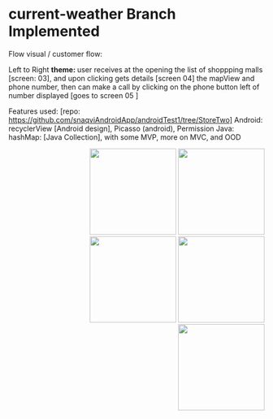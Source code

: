# current-weather Branch Implemented 

Flow visual / customer flow:
<p> Left to Right 
<b>theme: </b>
user receives at the opening the list of shoppping malls [screen: 03], and upon clicking gets details [screen 04] the mapView and phone number, then can make a call by clicking 
on the phone button left of number displayed  [goes to screen 05 ]

Features used: 
[repo: https://github.com/snaqviAndroidApp/androidTest1/tree/StoreTwo]
Android: recyclerView [Android design], Picasso (android), Permission 
Java: hashMap: [Java Collection], with some MVP, more on MVC, and OOD


</P>
<p align="right"> 
<img src="https://github.com/snaqviAndroidApp/androidTest1/blob/StoreTwo/app/src/main/res/drawable/Launch_Permission.png"width="170" />
<img src="https://github.com/snaqviAndroidApp/androidTest1/blob/StoreTwo/app/src/main/res/drawable/Landing.png"width="170" />
<img src="https://github.com/snaqviAndroidApp/androidTest1/blob/StoreTwo/app/src/main/res/drawable/List.png"width="170" />
<img src="https://github.com/snaqviAndroidApp/androidTest1/blob/StoreTwo/app/src/main/res/drawable/detailed.png"width="170" />
<img src="https://github.com/snaqviAndroidApp/androidTest1/blob/StoreTwo/app/src/main/res/drawable/native_dialer.png"width="170" />
</p>

